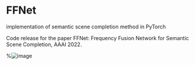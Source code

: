 # FFNet
implementation of semantic scene completion method in PyTorch

Code release for the paper FFNet: Frequency Fusion Network for Semantic Scene Completion, AAAI 2022.



%![image](https://user-images.githubusercontent.com/95407876/144421654-33cde69e-3489-4bc5-9307-1d20b6820571.png)

